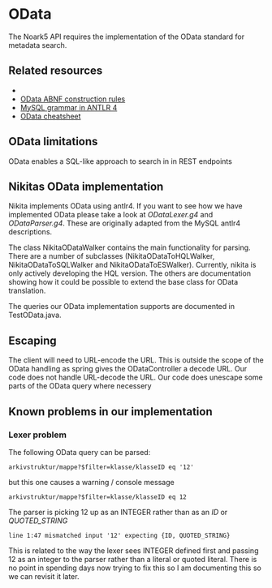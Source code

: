 # OData

The Noark5 API requires the implementation of the OData standard for metadata search. 

## Related resources

  * []()
  * [OData ABNF construction rules](https://docs.oasis-open.org/odata/odata/v4.0/errata02/os/complete/abnf/odata-abnf-construction-rules.txt)
  * [MySQL grammar in ANTLR 4](http://blog.ptsecurity.com/2018/01/mysql-grammar-in-antlr-4.html) 
  * [OData cheatsheet](https://help.nintex.com/en-us/insight/OData/HE_CON_ODATAQueryCheatSheet.htm)

## OData limitations

OData enables a SQL-like approach to search in in REST endpoints

## Nikitas OData implementation

Nikita implements OData using antlr4. If you want to see how we have implemented OData please take a look at *ODataLexer.g4* and *ODataParser.g4*. These are originally adapted from the MySQL antlr4 descriptions. 

The class NikitaODataWalker contains the main functionality for parsing. There are a number of subclasses (NikitaODataToHQLWalker, NikitaODataToSQLWalker and NikitaODataToESWalker). Currently, nikita is only actively developing the HQL version. The others are documentation showing how it could be possible to extend the base class for OData translation.

The queries our OData implementation supports are documented in TestOData.java.
 
## Escaping
The client will need to URL-encode the URL. This is outside the scope of the OData handling as spring gives the ODataController a decode URL. Our code does not handle URL-decode the URL. Our code does unescape some parts of the OData query where necessery  

## Known problems in our implementation

### Lexer problem

The following OData query can be parsed:

    arkivstruktur/mappe?$filter=klasse/klasseID eq '12'

but this one causes a warning  / console message

    arkivstruktur/mappe?$filter=klasse/klasseID eq 12

The parser is picking 12 up as an INTEGER rather than as an *ID* or *QUOTED_STRING*

    line 1:47 mismatched input '12' expecting {ID, QUOTED_STRING}
    
This is related to the way the lexer sees INTEGER defined first and passing 12 as an integer to the 
parser rather than a literal or quoted literal. There is no point in spending days now trying to fix
this so I am documenting this so we can revisit it later.     